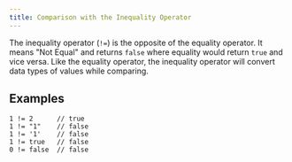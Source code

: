```yaml
---
title: Comparison with the Inequality Operator
---
```

The inequality operator (`!=`) is the opposite of the equality operator. It means "Not Equal" and returns `false` where equality would return `true` and vice versa. Like the equality operator, the inequality operator will convert data types of values while comparing.

## Examples

    1 != 2      // true
    1 != "1"    // false
    1 != '1'    // false
    1 != true   // false
    0 != false  // false